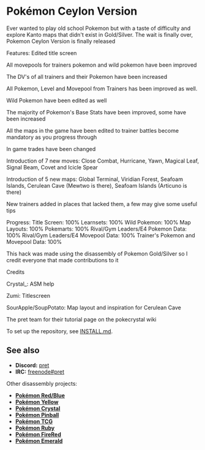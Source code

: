 # Pokémon Ceylon Version 

Ever wanted to play old school Pokemon but with a taste of difficulty and explore Kanto maps that didn't exist in Gold/Silver. The wait is finally over, Pokemon Ceylon Version is finally released

Features: Edited title screen

All movepools for trainers pokemon and wild pokemon have been improved

The DV's of all trainers and their Pokemon have been increased

All Pokemon, Level and Movepool from Trainers has been improved as well.

Wild Pokemon have been edited as well

The majority of Pokemon's Base Stats have been improved, some have been increased

All the maps in the game have been edited to trainer battles become mandatory as you progress through

In game trades have been changed

Introduction of 7 new moves: Close Combat, Hurricane, Yawn, Magical Leaf, Signal Beam, Covet and Icicle Spear

Introduction of 5 new maps: Global Terminal, Viridian Forest, Seafoam Islands, Cerulean Cave (Mewtwo is there), Seafoam Islands (Articuno is there)

New trainers added in places that lacked them, a few may give some useful tips

Progress:
Title Screen: 100%
Learnsets: 100%
Wild Pokemon: 100%
Map Layouts: 100%
Pokemarts: 100%
Rival/Gym Leaders/E4 Pokemon Data: 100%
Rival/Gym Leaders/E4 Movepool Data: 100%
Trainer's Pokemon and Movepool Data: 100%

This hack was made using the disassembly of Pokemon Gold/Silver so I credit everyone that made contributions to it

Credits

Crystal_: ASM help

Zumi: Titlescreen

SourApple/SoupPotato: Map layout and inspiration for Cerulean Cave

The pret team for their tutorial page on the pokecrystal wiki


To set up the repository, see [INSTALL.md](INSTALL.md).


## See also

- **Discord:** [pret][discord]
- **IRC:** [freenode#pret][irc]

Other disassembly projects:

- [**Pokémon Red/Blue**][pokered]
- [**Pokémon Yellow**][pokeyellow]
- [**Pokémon Crystal**][pokecrystal]
- [**Pokémon Pinball**][pokepinball]
- [**Pokémon TCG**][poketcg]
- [**Pokémon Ruby**][pokeruby]
- [**Pokémon FireRed**][pokefirered]
- [**Pokémon Emerald**][pokeemerald]

[pokered]: https://github.com/pret/pokered
[pokeyellow]: https://github.com/pret/pokeyellow
[pokecrystal]: https://github.com/pret/pokecrystal
[pokepinball]: https://github.com/pret/pokepinball
[poketcg]: https://github.com/pret/poketcg
[pokeruby]: https://github.com/pret/pokeruby
[pokefirered]: https://github.com/pret/pokefirered
[pokeemerald]: https://github.com/pret/pokeemerald
[discord]: https://discord.gg/d5dubZ3
[irc]: https://kiwiirc.com/client/irc.freenode.net/?#pret
[travis]: https://travis-ci.org/pret/pokegold
[travis-badge]: https://travis-ci.org/pret/pokegold.svg?branch=master
